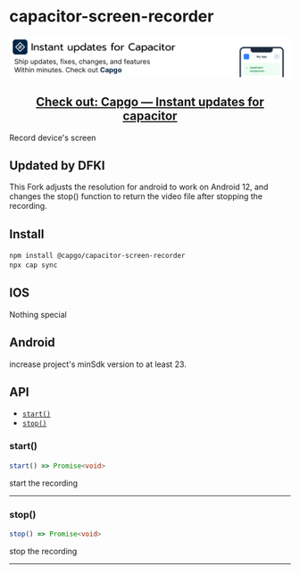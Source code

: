 # capacitor-screen-recorder
  <a href="https://capgo.app/"><img src='https://raw.githubusercontent.com/Cap-go/capgo/main/assets/capgo_banner.png' alt='Capgo - Instant updates for capacitor'/></a>
  
<div align="center">
<h2><a href="https://capgo.app/">Check out: Capgo — Instant updates for capacitor</a></h2>
</div>

Record device's screen

## Updated by DFKI

This Fork adjusts the resolution for android to work on Android 12, and changes the stop() function to return the video file after stopping the recording.

## Install

```bash
npm install @capgo/capacitor-screen-recorder
npx cap sync
```

## IOS

Nothing special

## Android

increase project's minSdk version to at least 23.

## API

<docgen-index>

* [`start()`](#start)
* [`stop()`](#stop)

</docgen-index>

<docgen-api>
<!--Update the source file JSDoc comments and rerun docgen to update the docs below-->

### start()

```typescript
start() => Promise<void>
```

start the recording

--------------------


### stop()

```typescript
stop() => Promise<void>
```

stop the recording

--------------------

</docgen-api>
